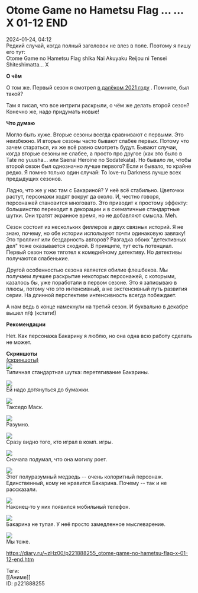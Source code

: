 Otome Game no Hametsu Flag ... ... X 01-12 END
===============================================

   
 2024-01-24, 04:12   
  Редкий случай, когда полный заголовок не влез в поле. Поэтому я пишу его тут:   
 Otome Game no Hametsu Flag shika Nai Akuyaku Reijou ni Tensei Shiteshimatta... X   
   
  **О чём**    
   
 О том же. Первый сезон я смотрел  [в далёком 2021 году](Otome%20Game%20no%20Hametsu%20Flag%20shika%20Nai%20Akuyaku%20Reijou%20ni%20Tensei%20Shiteshimatta...%2001-12%20END)  . Помните, был такой?   
   
 Там я писал, что все интриги раскрыли, о чём же делать второй сезон? Конечно же, надо придумать новые!   
   
  **Что думаю**    
   
 Могло быть хуже. Вторые сезоны всегда сравнивают с первыми. Это неизбежно. И вторые сезоны часто бывают слабее первых. Потому что зачем стараться, их же всё равно смотреть будут. Бывают случаи, когда вторые сезоны не слабее, а просто про другое (как это было в Tate no yuusha... или Saenai Heroine no Sodatekata). Но бывало ли, чтобы второй сезон был однозначно лучше первого? Если и бывало, то крайне редко. Я помню только один случай: To love-ru Darkness лучше всех предыдущих сезонов.   
   
 Ладно, что же у нас там с Бакариной? У неё всё стабильно. Цветочки растут, персонажи ходят вокруг да около. И, честно говоря, персонажей становится многовато. Это приводит к простому эффекту: большинство переходит в декорации и в схематичные стандартные шутки. Они тратят экранное время, но не добавляют смысла. Meh.   
   
 Сезон состоит из нескольких филлеров и двух связных историй. Я не знаю, почему, но обе истории используют почти одинаковую завязку! Это троллинг или бездарность авторов? Разгадка обоих "детективных дел" тоже оказывается сходной. В принципе, тут есть потенциал. Первый сезон тоже тяготел к комедийному детективу. Но детективы получаются слабенькие.   
   
 Другой особенностью сезона является обилие флешбеков. Мы получаем лучшее раскрытие некоторых персонажей, с которыми, казалось бы, уже поработали в первом сезоне. Это я записываю в плюсы, потому что это интенсивный, а не экстенсивный путь развития серии. На длинной перспективе интенсивность всегда побеждает.   
   
 А нам ведь в конце намекнули на третий сезон. И буквально в декабре вышел п/ф (кстати!)   
   
  **Рекомендации**    
   
 Нет. Как персонажа Бакарину я люблю, но она одна всю работу сделать не может.   
   
  **Скриншоты**    
  [(скриншоты)](https://zHz00.diary.ru/p221888255.htm?index=1#linkmore221888255m1)       
  [![](pics/XD9K3l.jpg)](https://yapx.ru/image/XD9K3)    
 Типичная стандартная шутка: перетягивание Бакарины.   
   
  [![](pics/XD9Kul.jpg)](https://yapx.ru/image/XD9Ku)    
 Ей надо дотянуться до бумажки.   
   
  [![](pics/XD9Kvl.jpg)](https://yapx.ru/image/XD9Kv)    
 Такседо Маск.   
   
  [![](pics/XD9Kwl.jpg)](https://yapx.ru/image/XD9Kw)    
 Разумно.   
   
  [![](pics/XD9Kyl.jpg)](https://yapx.ru/image/XD9Ky)    
 Сразу видно того, кто играл в комп. игры.   
   
  [![](pics/XD9Kzl.jpg)](https://yapx.ru/image/XD9Kz)    
 Сначала подумал, что она могилу роет.   
   
  [![](pics/XD9K0l.jpg)](https://yapx.ru/image/XD9K0)    
 Этот полуразумный медведь -- очень колоритный персонаж. Единственный, кому не нравится Бакарина. Почему -- так и не рассказали.   
   
  [![](pics/XD9K1l.jpg)](https://yapx.ru/image/XD9K1)    
 Наконец-то у них появился мобильный телефон.   
   
  [![](pics/XD9K2l.jpg)](https://yapx.ru/image/XD9K2)    
 Бакарина не тупая. У неё просто замедленное мыслеварение.   
   
  [![](pics/XD9K4l.jpg)](https://yapx.ru/image/XD9K4)    
 Мы тоже.   
      
    
 <https://diary.ru/~zHz00/p221888255_otome-game-no-hametsu-flag-x-01-12-end.htm>   
   
 Теги:   
 [[Аниме]]   
 ID: p221888255